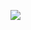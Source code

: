 ![](http://www.plantuml.com/plantuml/proxy?cache=no&src=https://raw.githubusercontent.com/oleksandrblazhko/ai-191-buriak/«laboratory-work-2»/«Laboratory-work-2»/UML-Deployment.puml)
